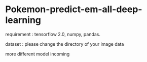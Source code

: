 # Pokemon-predict-em-all-deep-learning
requirement : tensorflow 2.0, numpy, pandas.

dataset : please change the directory of your image data

more different model incoming
